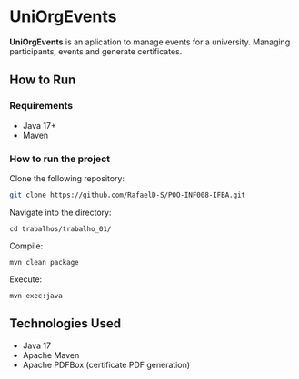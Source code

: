 # UniOrgEvents

**UniOrgEvents** is an aplication to manage events for a university. Managing participants, events and generate certificates.

## How to Run

### Requirements

- Java 17+
- Maven

### How to run the project

Clone the following repository:

```bash
git clone https://github.com/RafaelD-S/POO-INF008-IFBA.git
```

Navigate into the directory:

```
cd trabalhos/trabalho_01/
```

Compile:

```
mvn clean package
```

Execute:

```
mvn exec:java
```

## Technologies Used

- Java 17
- Apache Maven
- Apache PDFBox (certificate PDF generation)